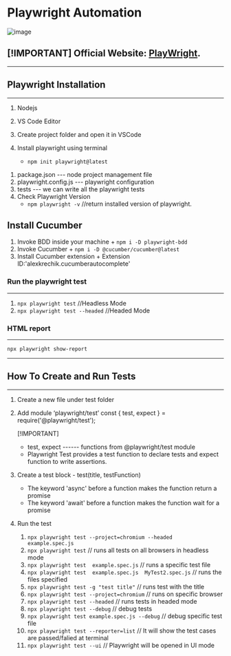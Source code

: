 # Playwright Automation

![image](https://miro.medium.com/v2/resize:fit:640/format:webp/1*qsVbAwEINjfgaGe2SuK3oQ.png)

[!IMPORTANT]
Official Website: [PlayWright](https://playwright.dev/docs/intro).
-----------------  

-----------------------------------------------------------------------------------------
## Playwright Installation
-----------------------------------------------------------------------------------------

1) Nodejs
2) VS Code Editor
3) Create project folder  and  open it in VSCode

4) Install playwright  using terminal
    + `npm init playwright@latest`

  1. package.json           ---  node project management file
  2. playwright.config.js   ---  playwright configuration
  3. tests                  ---  we can write all the playwright tests
  4. Check Playwright Version
      + `npm playwright -v`     //return installed version of playwright.

## Install Cucumber 
  1) Invoke BDD inside your machine
    + `npm i -D playwright-bdd`
  2) Invoke Cucumber
    + `npm i -D @cucumber/cucumber@latest`
  3) Install Cucumber extension 
    + Extension ID:'alexkrechik.cucumberautocomplete'

### Run the playwright test
-----------
  1. `npx playwright test`            //Headless Mode
  2. `npx playwright test --headed`   //Headed Mode

### HTML report
-------------
  `npx playwright show-report`

-------------------------------------------------------------------------------------------
## How To Create and Run Tests 
-------------------------------------------------------------------------------------------
1) Create a new file under test folder
2) Add module ‘playwright/test’
    const { test, expect } = require('@playwright/test');
    
    [!IMPORTANT]
    + test, expect  ------ functions from @playwright/test module
    * Playwright Test provides a test function to declare tests and expect function to write assertions.

3) Create a test block - test(title, testFunction)
    + The keyword 'async' before a function makes the function return a promise
    * The keyword 'await' before a function makes the function wait for a promise

4) Run the test
    1) `npx playwright test --project=chromium --headed  example.spec.js`
    2) `npx playwright test`                             // runs all tests on all browsers in headless mode
    3) `npx playwright test  example.spec.js`            // runs a specific test file
    4) `npx playwright test  example.spec.js  MyTest2.spec.js`           // runs the files specified
    5) `npx playwright test -g "test title"`             // runs test with the title
    6) `npx playwright test --project=chromium`         // runs on specific browser
    7) `npx playwright test --headed`                   // runs tests in headed mode
    8) `npx playwright test --debug`                    // debug tests
    9) `npx playwright test example.spec.js --debug`           // debug specific test file
    10) `npx playwright test --reporter=list`           // It will show the test cases are passed/falied at terminal
    11) `npx playwright test --ui`                      // Playwright will be opened in UI mode
